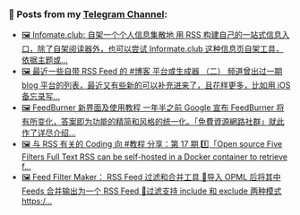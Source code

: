 ### 📰 Posts from my [Telegram Channel](https://t.me/s/aboutrss):
<!-- BLOG-POST-LIST:START -->
- [🖼 Infomate.club: 自架一个个人信息集散地 用 RSS 构建自己的一站式信息入口，除了自架阅读器外，也可以尝试 Informate.club 这种信息页自架工具，依据主题或...](https://t.me/aboutrss/1283)
- [🖼 最近一些自带 RSS Feed 的 #博客 平台或生成器 （二） 频道曾出过一期 blog 平台的列表，最近又有些新的可以补充进来了，且花样更多，比如用 iOS 备忘录写...](https://t.me/aboutrss/1282)
- [🖼 FeedBurner 新界面及使用教程 一年半之前 Google 宣布 FeedBurner 将有所变化，答案即为功能的精简和风格的统一化。「免費資源網路社群」就此作了详尽介绍...](https://t.me/aboutrss/1281)
- [🖼 与 RSS 有关的 Coding 向 #教程 分享：第 17 期 1️⃣「Open source Five Filters Full Text RSS can be self-hosted in a Docker container to retrieve f...](https://t.me/aboutrss/1280)
- [🖼 Feed Filter Maker： RSS Feed 过滤和合并工具 🔸导入 OPML 后将其中 Feeds 合并输出为一个 RSS Feed 🔸过滤支持 include 和 exclude 两种模式 https:/...](https://t.me/aboutrss/1279)
<!-- BLOG-POST-LIST:END -->

<!--
**AboutRSS/AboutRSS** is a ✨ _special_ ✨ repository because its `README.md` (this file) appears on your GitHub profile.

Here are some ideas to get you started:

- 🔭 I’m currently working on ...
- 🌱 I’m currently learning ...
- 👯 I’m looking to collaborate on ...
- 🤔 I’m looking for help with ...
- 💬 Ask me about ...
- 📫 How to reach me: ...
- 😄 Pronouns: ...
- ⚡ Fun fact: ...
-->
